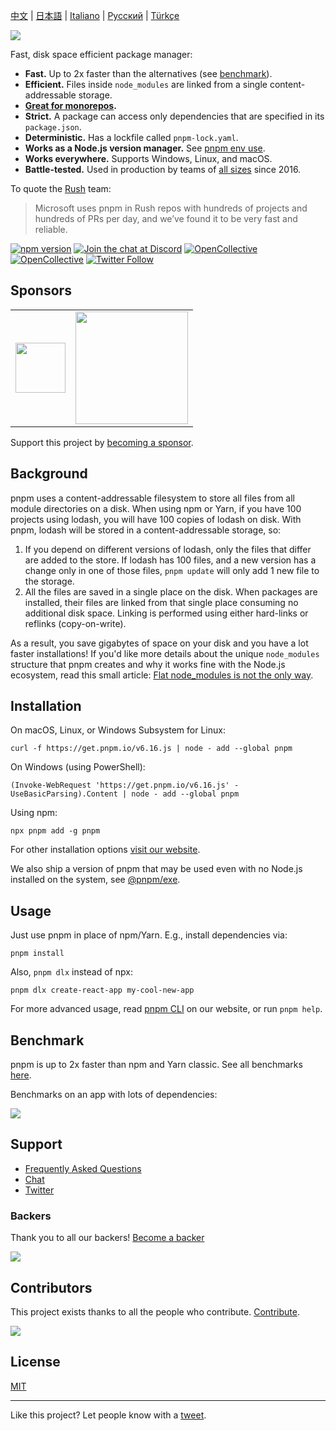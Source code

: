[中文](https://pnpm.io/zh/) | [日本語](https://pnpm.io/ja/) | [Italiano](https://pnpm.io/it/) | [Русский](https://pnpm.io/ru/) | [Türkçe](https://pnpm.io/tr/)

![](https://i.imgur.com/qlW1eEG.png)

Fast, disk space efficient package manager:

* **Fast.** Up to 2x faster than the alternatives (see [benchmark](#benchmark)).
* **Efficient.** Files inside `node_modules` are linked from a single content-addressable storage.
* **[Great for monorepos](https://pnpm.io/workspaces).**
* **Strict.** A package can access only dependencies that are specified in its `package.json`.
* **Deterministic.** Has a lockfile called `pnpm-lock.yaml`.
* **Works as a Node.js version manager.** See [pnpm env use](https://pnpm.io/cli/env).
* **Works everywhere.** Supports Windows, Linux, and macOS.
* **Battle-tested.** Used in production by teams of [all sizes](https://pnpm.io/users) since 2016.
  
To quote the [Rush](https://rushjs.io/) team:

> Microsoft uses pnpm in Rush repos with hundreds of projects and hundreds of PRs per day, and we’ve found it to be very fast and reliable.

[![npm version](https://img.shields.io/npm/v/pnpm.svg)](https://www.npmjs.com/package/pnpm)
[![Join the chat at Discord](https://img.shields.io/discord/731599538665553971.svg)](https://r.pnpm.io/chat)
[![OpenCollective](https://opencollective.com/pnpm/backers/badge.svg)](#backers)
[![OpenCollective](https://opencollective.com/pnpm/sponsors/badge.svg)](#sponsors)
[![Twitter Follow](https://img.shields.io/twitter/follow/pnpmjs.svg?style=social&label=Follow)](https://twitter.com/pnpmjs)

## Sponsors

<table>
  <tbody>
    <tr>
      <td align="center" valign="middle">
        <a href="https://bit.dev" target="_blank"><img src="https://raw.githubusercontent.com/pnpm/pnpm.github.io/main/static/img/users/bit.svg" width="80"></a>
      </td>
      <td align="center" valign="middle">
        <a href="https://prisma.io" target="_blank"><img src="https://raw.githubusercontent.com/pnpm/pnpm.github.io/main/static/img/users/prisma.svg" width="180"></a>
      </td>
    </tr>
  </tbody>
</table>

Support this project by [becoming a sponsor](https://opencollective.com/pnpm#sponsor).

## Background

pnpm uses a content-addressable filesystem to store all files from all module directories on a disk.
When using npm or Yarn, if you have 100 projects using lodash, you will have 100 copies of lodash on disk.
With pnpm, lodash will be stored in a content-addressable storage, so:

1. If you depend on different versions of lodash, only the files that differ are added to the store.
  If lodash has 100 files, and a new version has a change only in one of those files,
  `pnpm update` will only add 1 new file to the storage.
1. All the files are saved in a single place on the disk. When packages are installed, their files are linked
  from that single place consuming no additional disk space. Linking is performed using either hard-links or reflinks (copy-on-write).

As a result, you save gigabytes of space on your disk and you have a lot faster installations!
If you'd like more details about the unique `node_modules` structure that pnpm creates and
why it works fine with the Node.js ecosystem, read this small article: [Flat node_modules is not the only way](https://pnpm.io/blog/2020/05/27/flat-node-modules-is-not-the-only-way).

## Installation

On macOS, Linux, or Windows Subsystem for Linux:

```
curl -f https://get.pnpm.io/v6.16.js | node - add --global pnpm
```

On Windows (using PowerShell):

```
(Invoke-WebRequest 'https://get.pnpm.io/v6.16.js' -UseBasicParsing).Content | node - add --global pnpm
```

Using npm:

```
npx pnpm add -g pnpm
```

For other installation options [visit our website](https://pnpm.io/installation).

We also ship a version of pnpm that may be used even with no Node.js installed on the system, see [@pnpm/exe](https://www.npmjs.com/package/@pnpm/exe).

## Usage

Just use pnpm in place of npm/Yarn. E.g., install dependencies via:

```
pnpm install
```

Also, `pnpm dlx` instead of npx:

```
pnpm dlx create-react-app my-cool-new-app
```

For more advanced usage, read [pnpm CLI](https://pnpm.io/pnpm-cli) on our website, or run `pnpm help`.

## Benchmark

pnpm is up to 2x faster than npm and Yarn classic. See all benchmarks [here](https://r.pnpm.io/benchmarks).

Benchmarks on an app with lots of dependencies:

![](https://pnpm.io/img/benchmarks/alotta-files.svg)

## Support

- [Frequently Asked Questions](https://pnpm.io/faq)
- [Chat](https://r.pnpm.io/chat)
- [Twitter](https://twitter.com/pnpmjs)

### Backers

Thank you to all our backers! [Become a backer](https://opencollective.com/pnpm#backer)

<a href="https://opencollective.com/pnpm#backers" target="_blank"><img src="https://opencollective.com/pnpm/backers.svg?width=890"></a>

## Contributors

This project exists thanks to all the people who contribute. [Contribute](../../blob/main/CONTRIBUTING.md).

<a href="../../graphs/contributors"><img src="https://opencollective.com/pnpm/contributors.svg?width=890&button=false" /></a>

## License

[MIT](https://github.com/pnpm/pnpm/blob/main/LICENSE)

***

Like this project? Let people know with a [tweet](https://r.pnpm.io/tweet).
